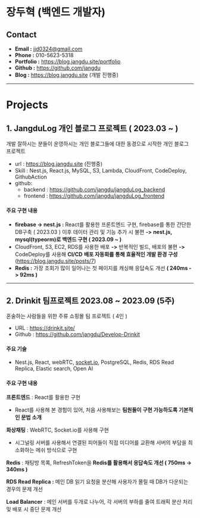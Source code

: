 # 장두혁 (백엔드 개발자)

## **Contact**
- **Email :** jjd0324@gmail.com
- **Phone :** 010-5623-5318
- **Portfolio :** https://blog.jangdu.site/portfolio
- **Github :** https://github.com/jangdu
- **Blog :** https://blog.jangdu.site (개발 진행중)
---
# Projects
## 1. JangduLog 개인 블로그 프로젝트 ( 2023.03 ~ )

개발 잘하시는 분들이 운영하시는 개인 블로그들에 대한 동경으로 시작한 개인 블로그 프로젝트

- url : https://blog.jangdu.site (진행중)
- Skill : Nest.js, React.js, MySQL, S3, Lambda, CloudFront, CodeDeploy, GithubAction
- github:
  - backend : https://github.com/jangdu/jangduLog_backend
  - frontend : https://github.com/jangdu/jangduLog_frontend

#### 주요 구현 내용

- **firebase -> nest.js :** React를 활용한 프론트엔드 구현, firebase를 통한 간단한 DB구축 ( 2023.03 ) 이후 데이터 관리 및 기능 추가 시 불편 **->** **nest.js, mysql(typeorm)로 백엔드 구현 ( 2023.09 ~ )**
- CloudFront, S3, EC2, RDS를 사용한 배포 **->** 반복적인 빌드, 배포의 불편 **->** CodeDeploy를 사용해 **CI/CD** **배포 자동화를 통해 효율적인 개발 환경 구성** (https://blog.jangdu.site/posts/7)
- **Redis :** 가장 조회가 많이 일어나는 첫 페이지를 캐싱해 응답속도 개선 **( 240ms -> 92ms )**

---

## 2. Drinkit   팀프로젝트  2023.08 ~ 2023.09 (5주)

혼술하는 사람들을 위한 주류 쇼핑몰 팀 프로젝트 ( 4인 )

- URL : https://drinkit.site/
- Github : https://github.com/jangdu/Develop-Drinkit

#### 주요 기술

- Nest.js, React, webRTC, [socket.io](http://socket.io), PostgreSQL, Redis, RDS Read Replica, Elastic search, Open AI

#### 주요 구현 내용

**프론트엔드** : React를 활용한 구현

- React를 사용해 본 경험이 있어, 처음 사용해보는 **팀원들이 구현 가능하도록 기본적인 문법 소개**

**화상채팅** : WebRTC, Socket.io를 사용해 구현

- 시그널링 서버를 사용해서 연결된 피어들이 직접 미디어를 교환해 서버의 부담을 최소화하는 메쉬 방식으로 구현

**Redis** : 채팅방 목록, RefreshToken을 **Redis를 활용해서 응답속도 개선 ( 750ms -> 340ms )**

**RDS Read Replica :** 메인 DB 읽기 요청을 분산해 사용자가 몰릴 때 DB가 다운되는 경우의 문제 개선

**Load Balancer** : 메인 서버를 두개로 나누어, 각 서버의 부하를 줄여 트래픽 분산 처리 및 배포 시 중단 문제 개선

[자세히 보기]: https://github.com/jangdu/Develop-Drinkit "자세히 보기"

